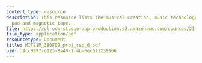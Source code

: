 ```yaml
---
content_type: resource
description: This resource lists the musical creation, music technology, magnetic
  pad and magnetic tape.
file: https://ol-ocw-studio-app-production.s3.amazonaws.com/courses/21m-380-music-and-technology-contemporary-history-and-aesthetics-fall-2009/d9cc0997e1238a401f4b6ec0f1239966_MIT21M_380F09_proj_ssp_6.pdf
file_type: application/pdf
resourcetype: Document
title: MIT21M_380F09_proj_ssp_6.pdf
uid: d9cc0997-e123-8a40-1f4b-6ec0f1239966
---
```

